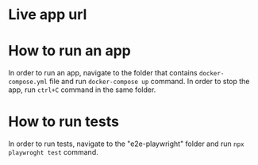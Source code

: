 # Live app url



# How to run an app

In order to run an app, navigate to the folder that contains `docker-compose.yml` file and run `docker-compose up` command.
In order to stop the app, run `ctrl+C` command in the same folder.

# How to run tests

In order to run tests, navigate to the "e2e-playwright" folder  and run `npx playwroght test` command.